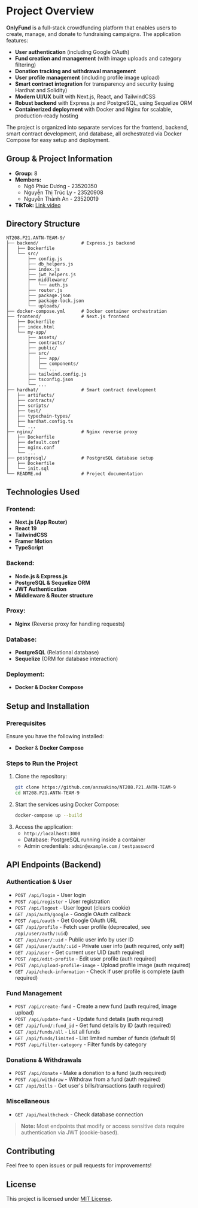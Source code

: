 # Project Overview

**OnlyFund** is a full-stack crowdfunding platform that enables users to create, manage, and donate to fundraising campaigns. The application features:

- **User authentication** (including Google OAuth)
- **Fund creation and management** (with image uploads and category filtering)
- **Donation tracking and withdrawal management**
- **User profile management** (including profile image upload)
- **Smart contract integration** for transparency and security (using Hardhat and Solidity)
- **Modern UI/UX** built with Next.js, React, and TailwindCSS
- **Robust backend** with Express.js and PostgreSQL, using Sequelize ORM
- **Containerized deployment** with Docker and Nginx for scalable, production-ready hosting

The project is organized into separate services for the frontend, backend, smart contract development, and database, all orchestrated via Docker Compose for easy setup and deployment.

## Group & Project Information

- **Group:** 8
- **Members:**
  - Ngô Phúc Dương - 23520350
  - Nguyễn Thị Trúc Ly - 23520908
  - Nguyễn Thành An - 23520019
- **TikTok:** [Link video](https://www.tiktok.com/@violet_8201/video/7519035341513231637)

## Directory Structure

```
NT208.P21.ANTN-TEAM-9/
├── backend/                # Express.js backend
│   ├── Dockerfile
│   └── src/
│       ├── config.js
│       ├── db_helpers.js
│       ├── index.js
│       ├── jwt_helpers.js
│       ├── middleware/
│       │   └── auth.js
│       ├── router.js
│       ├── package.json
│       ├── package-lock.json
│       └── uploads/
├── docker-compose.yml      # Docker container orchestration
├── frontend/               # Next.js frontend
│   ├── Dockerfile
│   ├── index.html
│   └── my-app/
│       ├── assets/
│       ├── contracts/
│       ├── public/
│       ├── src/
│       │   ├── app/
│       │   ├── components/
│       │   └── ...
│       ├── tailwind.config.js
│       ├── tsconfig.json
│       └── ...
├── hardhat/                # Smart contract development
│   ├── artifacts/
│   ├── contracts/
│   ├── scripts/
│   ├── test/
│   ├── typechain-types/
│   ├── hardhat.config.ts
│   └── ...
├── nginx/                  # Nginx reverse proxy
│   ├── Dockerfile
│   ├── default.conf
│   ├── nginx.conf
│   └── ...
├── postgresql/             # PostgreSQL database setup
│   ├── Dockerfile
│   └── init.sql
└── README.md               # Project documentation
```

## Technologies Used

### Frontend:
- **Next.js (App Router)**
- **React 19**
- **TailwindCSS**
- **Framer Motion**
- **TypeScript**

### Backend:
- **Node.js & Express.js**
- **PostgreSQL & Sequelize ORM**
- **JWT Authentication**
- **Middleware & Router structure**

### Proxy:
- **Nginx** (Reverse proxy for handling requests)

### Database:
- **PostgreSQL** (Relational database)
- **Sequelize** (ORM for database interaction)

### Deployment:
- **Docker & Docker Compose**

## Setup and Installation

### Prerequisites
Ensure you have the following installed:
- **Docker** & **Docker Compose**

### Steps to Run the Project
1. Clone the repository:
   ```sh
   git clone https://github.com/anzuukino/NT208.P21.ANTN-TEAM-9
   cd NT208.P21.ANTN-TEAM-9
   ```
2. Start the services using Docker Compose:
   ```sh
   docker-compose up --build
   ```
3. Access the application:
   - `http://localhost:3000`
   - Database: PostgreSQL running inside a container
   - Admin credentials: `admin@example.com` / `testpassword`

## API Endpoints (Backend)

### Authentication & User
- `POST /api/login` - User login
- `POST /api/register` - User registration
- `POST /api/logout` - User logout (clears cookie)
- `GET /api/auth/google` - Google OAuth callback
- `POST /api/oauth` - Get Google OAuth URL
- `GET /api/profile` - Fetch user profile (deprecated, see `/api/user/auth/:uid`)
- `GET /api/user/:uid` - Public user info by user ID
- `GET /api/user/auth/:uid` - Private user info (auth required, only self)
- `GET /api/user` - Get current user UID (auth required)
- `POST /api/edit-profile` - Edit user profile (auth required)
- `POST /api/upload-profile-image` - Upload profile image (auth required)
- `GET /api/check-information` - Check if user profile is complete (auth required)

### Fund Management
- `POST /api/create-fund` - Create a new fund (auth required, image upload)
- `POST /api/update-fund` - Update fund details (auth required)
- `GET /api/fund/:fund_id` - Get fund details by ID (auth required)
- `GET /api/funds/all` - List all funds
- `GET /api/funds/limited` - List limited number of funds (default 9)
- `POST /api/filter-category` - Filter funds by category

### Donations & Withdrawals
- `POST /api/donate` - Make a donation to a fund (auth required)
- `POST /api/withdraw` - Withdraw from a fund (auth required)
- `GET /api/bills` - Get user's bills/transactions (auth required)

### Miscellaneous
- `GET /api/healthcheck` - Check database connection

> **Note:** Most endpoints that modify or access sensitive data require authentication via JWT (cookie-based).

## Contributing
Feel free to open issues or pull requests for improvements!

## License
This project is licensed under [MIT License](LICENSE).

